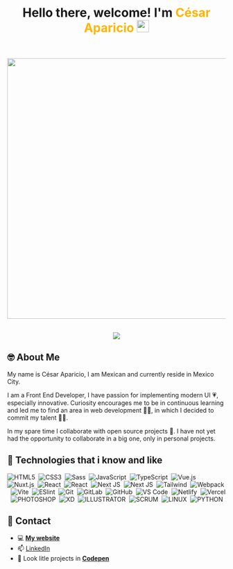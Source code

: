 <h1 align="center">
  Hello there, welcome!   I'm <strong style="color:#FFB500;font-weight:bold">César Aparicio</strong>
  <img src="https://media.giphy.com/media/hvRJCLFzcasrR4ia7z/giphy.gif" width="28">
</h1>

<div align="center">
  <br>
  <br>
  <img src="https://64.media.tumblr.com/90174ed3482ca8180918506ca239f535/aaae0e7494f57993-58/s540x810/88fc6886c38bb2fdb1669a61cd38aeeb45f24730.gifv" width="600px">
  <br>
  <br>
</div>

<p align="center">
  <a href="https://github.com/DenverCoder1/readme-typing-svg"><img src="https://readme-typing-svg.herokuapp.com?font=Cascadia+Code&size=24&duration=5500&color=FFB500&center=true&vCenter=true&width=640&lines=I'm+Front+End+Developer;And+a+lover+of+web+design;Always+in+constant+learning;I+like+to+mix+design+with+technology"></a>
</p>

## 🤓 About Me

My name is César Aparicio, I am Mexican and currently reside in Mexico City.

I am a Front End Developer, I have passion for implementing modern UI 💗, especially innovative. Curiosity encourages me to be in continuous learning and led me to find an area in web development 🐱‍💻, in which I decided to commit my talent 🐱‍🏍.

In my spare time I collaborate with open source projects 🤖. I have not yet had the opportunity to collaborate in a big one, only in personal projects.

## 👾 Technologies that i know and like

![HTML5](https://img.shields.io/badge/-HTML5-%23E44D27?style=flat&logo=html5&logoColor=ffffff)&nbsp;
![CSS3](https://img.shields.io/badge/-CSS3-%231572B6?style=flat&logo=css3)&nbsp;
![Sass](https://img.shields.io/badge/-Sass-%23CC6699?style=flat&logo=sass&logoColor=ffffff)&nbsp;
![JavaScript](https://img.shields.io/badge/-JavaScript-%23F7DF1C?style=flat&logo=javascript&logoColor=000000&labelColor=%23F7DF1C&color=%23FFCE5A)&nbsp;
![TypeScript](https://img.shields.io/badge/-TypeScript-007ACC?style=flat&logo=typescript&logoColor=white)&nbsp;
![Vue.js](https://img.shields.io/badge/-Vue.js-%232c3e50?style=flat&logo=vuedotjs)&nbsp;
![Nuxt.js](https://img.shields.io/badge/-Nuxt.js-%23282C34?style=flat&logo=nuxtdotjs)&nbsp;
![React](https://img.shields.io/badge/-React-%23282C34?style=flat&logo=react)&nbsp;
![React](https://img.shields.io/badge/react-%2320232a.svg?style=for-the-badge&logo=react&logoColor=%2361DAFB)&nbsp;
![Next JS](https://img.shields.io/badge/Next-black?style=for-the-badge&logo=next.js&logoColor=white)&nbsp;
![Next JS](https://img.shields.io/badge/Next-black?style=flat&logo=next.js&logoColor=white)&nbsp;
![Tailwind](https://img.shields.io/badge/-Tailwind-%231a202c?style=flat&logo=tailwind-css)&nbsp;
![Webpack](https://img.shields.io/badge/-Webpack-%232C3A42?style=flat&logo=webpack)&nbsp;
![Vite](https://img.shields.io/badge/-Vite-%23646CFF?style=flat&logo=vite&logoColor=ffffff)&nbsp;
![ESlint](https://img.shields.io/badge/-ESLint-%234B32C3?style=flat&logo=eslint)&nbsp;
![Git](https://img.shields.io/badge/-Git-%23F05032?style=flat&logo=git&logoColor=%23ffffff)&nbsp;
![GitLab](https://img.shields.io/badge/-GitLab-FCA121?style=flat&logo=gitlab)&nbsp;
![GitHub](https://img.shields.io/badge/GITHUB-%23121011.svg?&style=flat&logo=github&logoColor=white)&nbsp;
![VS Code](https://img.shields.io/badge/-VSCode-%23007ACC?style=flat&logo=visual-studio-code)&nbsp;
![Netlify](https://img.shields.io/badge/-Netlify-%2300C7B7?style=flat&logo=netlify&logoColor=ffffff)&nbsp;
![Vercel](https://img.shields.io/badge/-Vercel-%23ffffff?style=flat&logo=vercel&logoColor=000000)&nbsp;
![PHOTOSHOP](https://img.shields.io/badge/PHOTOSHOP-31A8FF.svg?&style=flat&logo=adobe-photoshop&logoColor=white)&nbsp;
![XD](https://img.shields.io/badge/XD-FFC0CB.svg?&style=flat&logo=adobe-xd&logoColor=black)&nbsp;
![ILLUSTRATOR](https://img.shields.io/badge/ILLUSTRATOR-FFAE1A.svg?&style=flat&logo=adobe-illustrator&logoColor=black)&nbsp;
![SCRUM](https://img.shields.io/badge/SCRUM-6DB33F.svg?&style=flat&logo=ddd&logoColor=white)&nbsp;
![LINUX](https://img.shields.io/badge/LINUX-FCC624?style=flat-square&logo=linux&logoColor=black)&nbsp;
![PYTHON](https://img.shields.io/badge/Python-14354C.svg?logo=python&logoColor=white)&nbsp;

## 💬 Contact

- 💻 **[My website](https://icao.vercel.app)**
- 📫 [LinkedIn](https://www.linkedin.com/in/icao)
- 🤯 Look litle projects in **[Codepen](https://codepen.io/icao)**

<!-- TODO: AGREGAR MAS BADGES COMO NEXT y poner todo en mayusculas -->
